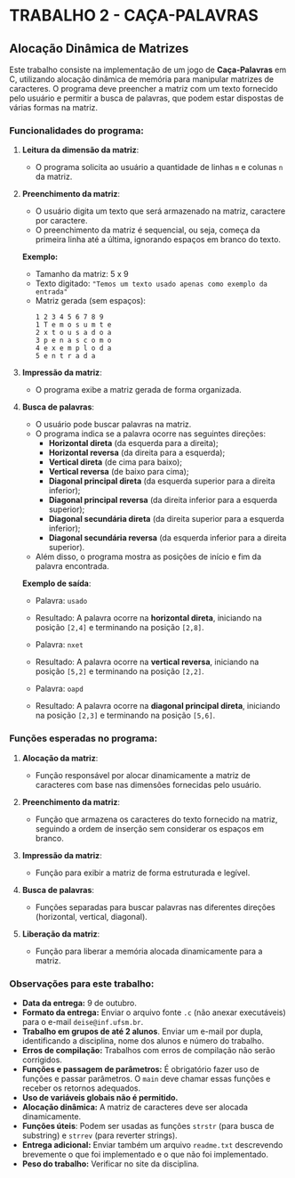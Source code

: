 # TRABALHO 2 - CAÇA-PALAVRAS

## Alocação Dinâmica de Matrizes

Este trabalho consiste na implementação de um jogo de **Caça-Palavras** em C, utilizando alocação dinâmica de memória para manipular matrizes de caracteres. O programa deve preencher a matriz com um texto fornecido pelo usuário e permitir a busca de palavras, que podem estar dispostas de várias formas na matriz.

### Funcionalidades do programa:

1. **Leitura da dimensão da matriz**:
   - O programa solicita ao usuário a quantidade de linhas `m` e colunas `n` da matriz.

2. **Preenchimento da matriz**:
   - O usuário digita um texto que será armazenado na matriz, caractere por caractere.
   - O preenchimento da matriz é sequencial, ou seja, começa da primeira linha até a última, ignorando espaços em branco do texto.

   **Exemplo:**
   - Tamanho da matriz: 5 x 9
   - Texto digitado: `"Temos um texto usado apenas como exemplo da entrada"`
   - Matriz gerada (sem espaços):
     ```
     1 2 3 4 5 6 7 8 9
     1 T e m o s u m t e
     2 x t o u s a d o a
     3 p e n a s c o m o
     4 e x e m p l o d a
     5 e n t r a d a
     ```

3. **Impressão da matriz**:
   - O programa exibe a matriz gerada de forma organizada.

4. **Busca de palavras**:
   - O usuário pode buscar palavras na matriz.
   - O programa indica se a palavra ocorre nas seguintes direções:
     - **Horizontal direta** (da esquerda para a direita);
     - **Horizontal reversa** (da direita para a esquerda);
     - **Vertical direta** (de cima para baixo);
     - **Vertical reversa** (de baixo para cima);
     - **Diagonal principal direta** (da esquerda superior para a direita inferior);
     - **Diagonal principal reversa** (da direita inferior para a esquerda superior);
     - **Diagonal secundária direta** (da direita superior para a esquerda inferior);
     - **Diagonal secundária reversa** (da esquerda inferior para a direita superior).
   - Além disso, o programa mostra as posições de início e fim da palavra encontrada.

   **Exemplo de saída**:
   - Palavra: `usado`
   - Resultado: A palavra ocorre na **horizontal direta**, iniciando na posição `[2,4]` e terminando na posição `[2,8]`.
   
   - Palavra: `nxet`
   - Resultado: A palavra ocorre na **vertical reversa**, iniciando na posição `[5,2]` e terminando na posição `[2,2]`.
   
   - Palavra: `oapd`
   - Resultado: A palavra ocorre na **diagonal principal direta**, iniciando na posição `[2,3]` e terminando na posição `[5,6]`.

### Funções esperadas no programa:

1. **Alocação da matriz**:
   - Função responsável por alocar dinamicamente a matriz de caracteres com base nas dimensões fornecidas pelo usuário.

2. **Preenchimento da matriz**:
   - Função que armazena os caracteres do texto fornecido na matriz, seguindo a ordem de inserção sem considerar os espaços em branco.

3. **Impressão da matriz**:
   - Função para exibir a matriz de forma estruturada e legível.

4. **Busca de palavras**:
   - Funções separadas para buscar palavras nas diferentes direções (horizontal, vertical, diagonal).

5. **Liberação da matriz**:
   - Função para liberar a memória alocada dinamicamente para a matriz.

### Observações para este trabalho:

- **Data da entrega:** 9 de outubro.
- **Formato da entrega:** Enviar o arquivo fonte `.c` (não anexar executáveis) para o e-mail `deise@inf.ufsm.br`.
- **Trabalho em grupos de até 2 alunos**. Enviar um e-mail por dupla, identificando a disciplina, nome dos alunos e número do trabalho.
- **Erros de compilação:** Trabalhos com erros de compilação não serão corrigidos.
- **Funções e passagem de parâmetros:** É obrigatório fazer uso de funções e passar parâmetros. O `main` deve chamar essas funções e receber os retornos adequados.
- **Uso de variáveis globais não é permitido.**
- **Alocação dinâmica:** A matriz de caracteres deve ser alocada dinamicamente.
- **Funções úteis**: Podem ser usadas as funções `strstr` (para busca de substring) e `strrev` (para reverter strings).
- **Entrega adicional:** Enviar também um arquivo `readme.txt` descrevendo brevemente o que foi implementado e o que não foi implementado.
- **Peso do trabalho:** Verificar no site da disciplina.

